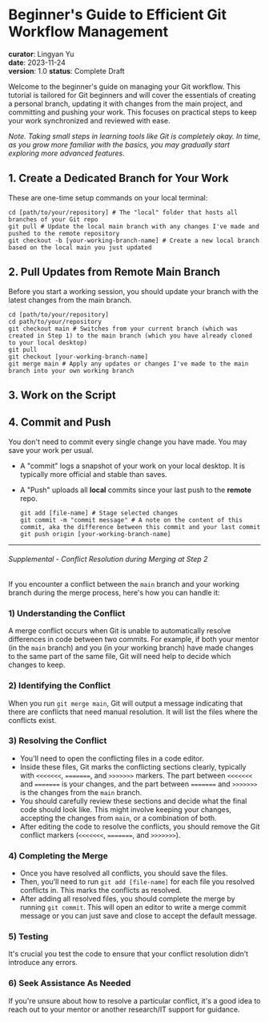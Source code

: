 # Beginner's Guide to Efficient Git Workflow Management

**curator**: Lingyan Yu  
**date**: 2023-11-24  
**version**: 1.0
**status**: Complete Draft

Welcome to the beginner's guide on managing your Git workflow. This tutorial is tailored for Git beginners and will cover the essentials of creating a personal branch, updating it with changes from the main project, and committing and pushing your work. This focuses on practical steps to keep your work synchronized and reviewed with ease.  

*Note. Taking small steps in learning tools like Git is completely okay. In time, as you grow more familiar with the basics, you may gradually start exploring more advanced features.*

## 1. Create a Dedicated Branch for Your Work 

These are one-time setup commands on your local terminal:

   ```{r}
   cd [path/to/your/repository] # The "local" folder that hosts all branches of your Git repo
   git pull # Update the local main branch with any changes I've made and pushed to the remote repository
   git checkout -b [your-working-branch-name] # Create a new local branch based on the local main you just updated
   ```

## 2. Pull Updates from Remote Main Branch

Before you start a working session, you should update your branch with the latest changes from the main branch.

   ```{bash}
   cd [path/to/your/repository]
   cd path/to/your/repository
   git checkout main # Switches from your current branch (which was created in Step 1) to the main branch (which you have already cloned to your local desktop)
   git pull 
   git checkout [your-working-branch-name]
   git merge main # Apply any updates or changes I've made to the main branch into your own working branch
   ```

## 3. Work on the Script

## 4. Commit and Push

You don't need to commit every single change you have made. You may save your work per usual.

- A "commit" logs a snapshot of your work on your local desktop. It is typically more official and stable than saves.
- A "Push" uploads all **local** commits since your last push to the **remote** repo.

   ```{bash}
   git add [file-name] # Stage selected changes
   git commit -m "commit message" # A note on the content of this commit, aka the difference between this commit and your last commit
   git push origin [your-working-branch-name]
   ```

---

###### *Supplemental* - Conflict Resolution during Merging at Step 2

If you encounter a conflict between the `main` branch and your working branch during the merge process, here's how you can handle it:

### 1) Understanding the Conflict

A merge conflict occurs when Git is unable to automatically resolve differences in code between two commits. 
For example, if both your mentor (in the `main` branch) and you (in your working branch) have made changes to the same part of the same file, Git will need help to decide which changes to keep.

### 2) Identifying the Conflict

When you run `git merge main`, Git will output a message indicating that there are conflicts that need manual resolution. It will list the files where the conflicts exist.

### 3) Resolving the Conflict

- You'll need to open the conflicting files in a code editor.
- Inside these files, Git marks the conflicting sections clearly, typically with `<<<<<<<`, `=======`, and `>>>>>>>` markers. The part between `<<<<<<<` and `=======` is your changes, and the part between `=======` and `>>>>>>>` is the changes from the `main` branch.
- You should carefully review these sections and decide what the final code should look like. This might involve keeping your changes, accepting the changes from `main`, or a combination of both.
- After editing the code to resolve the conflicts, you should remove the Git conflict markers (`<<<<<<<`, `=======`, and `>>>>>>>`).

### 4) Completing the Merge

- Once you have resolved all conflicts, you should save the files.
- Then, you’ll need to run `git add [file-name]` for each file you resolved conflicts in. This marks the conflicts as resolved.
- After adding all resolved files, you should complete the merge by running `git commit`. This will open an editor to write a merge commit message or you can just save and close to accept the default message.

### 5) Testing

It's crucial you test the code to ensure that your conflict resolution didn’t introduce any errors.

### 6) Seek Assistance As Needed

If you're unsure about how to resolve a particular conflict, it's a good idea to reach out to your mentor or another research/IT support for guidance.
